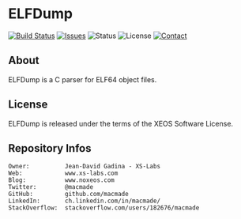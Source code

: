 ELFDump
=======

[![Build Status](https://img.shields.io/travis/macmade/ELFDump.svg?branch=master&style=flat)](https://travis-ci.org/macmade/ELFDump)
[![Issues](http://img.shields.io/github/issues/macmade/ELFDump.svg?style=flat)](https://github.com/macmade/ELFDump/issues)
![Status](https://img.shields.io/badge/status-inactive-lightgray.svg?style=flat)
![License](https://img.shields.io/badge/license-xeos-brightgreen.svg?style=flat)
[![Contact](https://img.shields.io/badge/contact-@macmade-blue.svg?style=flat)](https://twitter.com/macmade)

About
-----

ELFDump is a C parser for ELF64 object files.

License
-------

ELFDump is released under the terms of the XEOS Software License.

Repository Infos
----------------

    Owner:			Jean-David Gadina - XS-Labs
    Web:			www.xs-labs.com
    Blog:			www.noxeos.com
    Twitter:		@macmade
    GitHub:			github.com/macmade
    LinkedIn:		ch.linkedin.com/in/macmade/
    StackOverflow:	stackoverflow.com/users/182676/macmade
